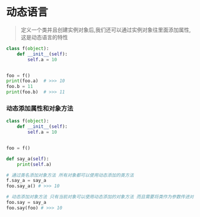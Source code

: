 # 动态语言
> 定义一个类并且创建实例对象后,我们还可以通过实例对象往里面添加属性,这是动态语言的特性
```python
class f(object):
    def __init__(self):
        self.a = 10


foo = f()
print(foo.a)  # >>> 10
foo.b = 11
print(foo.b)  # >>> 11
```
### 动态添加属性和对象方法
```python
class f(object):
    def __init__(self):
        self.a = 10


foo = f()

def say_a(self):
    print(self.a)

# 通过类名添加对象方法 所有对象都可以使用动态添加的类方法
f.say_a = say_a
foo.say_a() # >>> 10

# 动态添加对象方法 只有当前对象可以使用动态添加的对象方法 而且需要将类作为参数传进对象方法中,使解释器获得self参数
foo.say = say_a
foo.say(foo) # >>> 10
```


